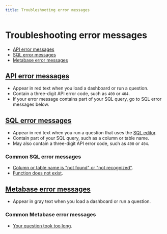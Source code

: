 ```yaml
---
title: Troubleshooting error messages
---
```


# Troubleshooting error messages

- [API error messages][api-error-message]
- [SQL error messages][sql-error-message]
- [Metabase error messages][metabase-error-message]

## [API error messages][discourse-search-api-error]

- Appear in red text when you load a dashboard or run a question.
- Contain a three-digit API error code, such as `400` or `404`.
- If your error message contains part of your SQL query, go to SQL error messages below.

## [SQL error messages][debugging-sql-syntax]

- Appear in red text when you run a question that uses the [SQL editor][sql-editor].
- Contain part of your SQL query, such as a column or table name.
- May also contain a three-digit API error code, such as `400` or `404`.

### Common SQL error messages

- [Column or table name is "not found" or "not recognized"][sql-error-not-found].
- [Function does not exist][sql-error-function-does-not-exist].

## [Metabase error messages][discourse-search-metabase-error]

- Appear in gray text when you load a dashboard or run a question.

### Common Metabase error messages

- [Your question took too long](./timeout.html).

[api-error-message]: #api-error-messages
[debugging-sql-syntax]: /learn/debugging-sql/sql-syntax.html
[discourse-search-api-error]: https://discourse.metabase.com/search?q=api%20error%20message
[discourse-search-metabase-error]: https://discourse.metabase.com/search?q=metabase%20error%20message
[metabase-error-message]: #metabase-error-messages
[sql-editor]: /glossary/native_query_editor.html
[sql-error-function-does-not-exist]: /learn/debugging-sql/sql-syntax.html#sql-function-does-not-exist
[sql-error-message]: #sql-error-messages
[sql-error-not-found]: /learn/debugging-sql/sql-syntax.html#column-or-table-name-is-not-found-or-not-recognized